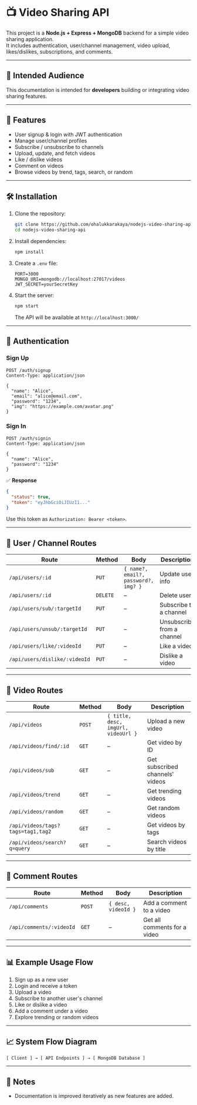 # 📺 Video Sharing API

This project is a **Node.js + Express + MongoDB** backend for a simple video sharing application.  
It includes authentication, user/channel management, video upload, likes/dislikes, subscriptions, and comments.

---

## 🎯 Intended Audience
This documentation is intended for **developers** building or integrating video sharing features.

---

## 🚀 Features
- User signup & login with JWT authentication  
- Manage user/channel profiles  
- Subscribe / unsubscribe to channels  
- Upload, update, and fetch videos  
- Like / dislike videos  
- Comment on videos  
- Browse videos by trend, tags, search, or random  

---

## 🛠️ Installation

1. Clone the repository:
   ```bash
   git clone https://github.com/ohalukkarakaya/nodejs-video-sharing-api.git
   cd nodejs-video-sharing-api
   ```

2. Install dependencies:
   ```bash
   npm install
   ```

3. Create a `.env` file:
   ```env
   PORT=3000
   MONGO_URI=mongodb://localhost:27017/videos
   JWT_SECRET=yourSecretKey
   ```

4. Start the server:
   ```bash
   npm start
   ```
   The API will be available at `http://localhost:3000/`

---

## 👤 Authentication

### Sign Up
```http
POST /auth/signup
Content-Type: application/json

{
  "name": "Alice",
  "email": "alice@email.com",
  "password": "1234",
  "img": "https://example.com/avatar.png"
}
```

### Sign In
```http
POST /auth/signin
Content-Type: application/json

{
  "name": "Alice",
  "password": "1234"
}
```

✅ **Response**
```json
{
  "status": true,
  "token": "eyJhbGciOiJIUzI1..."
}
```

Use this token as `Authorization: Bearer <token>`.

---

## 👥 User / Channel Routes

| Route | Method | Body | Description |
|-------|--------|------|-------------|
| `/api/users/:id` | `PUT` | `{ name?, email?, password?, img? }` | Update user info |
| `/api/users/:id` | `DELETE` | – | Delete user |
| `/api/users/sub/:targetId` | `PUT` | – | Subscribe to a channel |
| `/api/users/unsub/:targetId` | `PUT` | – | Unsubscribe from a channel |
| `/api/users/like/:videoId` | `PUT` | – | Like a video |
| `/api/users/dislike/:videoId` | `PUT` | – | Dislike a video |

---

## 🎥 Video Routes

| Route | Method | Body | Description |
|-------|--------|------|-------------|
| `/api/videos` | `POST` | `{ title, desc, imgUrl, videoUrl }` | Upload a new video |
| `/api/videos/find/:id` | `GET` | – | Get video by ID |
| `/api/videos/sub` | `GET` | – | Get subscribed channels' videos |
| `/api/videos/trend` | `GET` | – | Get trending videos |
| `/api/videos/random` | `GET` | – | Get random videos |
| `/api/videos/tags?tags=tag1,tag2` | `GET` | – | Get videos by tags |
| `/api/videos/search?q=query` | `GET` | – | Search videos by title |

---

## 💬 Comment Routes

| Route | Method | Body | Description |
|-------|--------|------|-------------|
| `/api/comments` | `POST` | `{ desc, videoId }` | Add a comment to a video |
| `/api/comments/:videoId` | `GET` | – | Get all comments for a video |

---

## 📊 Example Usage Flow

1. Sign up as a new user  
2. Login and receive a token  
3. Upload a video  
4. Subscribe to another user's channel  
5. Like or dislike a video  
6. Add a comment under a video  
7. Explore trending or random videos  

---

## 📈 System Flow Diagram
```
[ Client ] → [ API Endpoints ] → [ MongoDB Database ]
```

---

## 📌 Notes
- Documentation is improved iteratively as new features are added.
